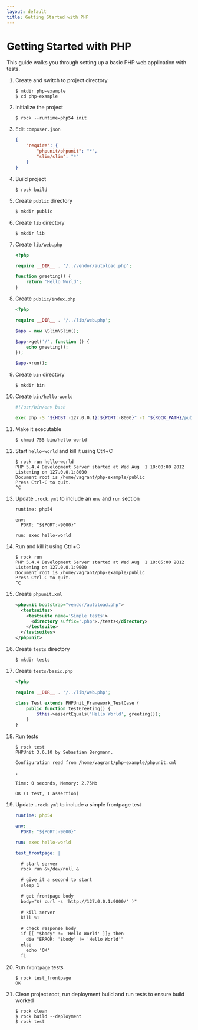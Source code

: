 ```yaml
---
layout: default
title: Getting Started with PHP
---
```


# Getting Started with PHP

This guide walks you through setting up a basic PHP web application with tests.

 1. Create and switch to project directory

    ``` console
    $ mkdir php-example
    $ cd php-example
    ```

 1. Initialize the project

    ``` console
    $ rock --runtime=php54 init
    ```

 1. Edit `composer.json`

    ``` json
    {
        "require": {
            "phpunit/phpunit": "*",
            "slim/slim": "*"
        }
    }
    ```

 1. Build project

    ``` console
    $ rock build
    ```

 1. Create `public` directory

    ``` console
    $ mkdir public
    ```

 1. Create `lib` directory

    ``` console
    $ mkdir lib
    ```

 1. Create `lib/web.php`

    ``` php
    <?php

    require __DIR__ . '/../vendor/autoload.php';

    function greeting() {
        return 'Hello World';
    }
    ```

 1. Create `public/index.php`

    ``` php
    <?php

    require __DIR__ . '/../lib/web.php';

    $app = new \Slim\Slim();

    $app->get('/', function () {
        echo greeting();
    });

    $app->run();
    ```

 1. Create `bin` directory

    ``` console
    $ mkdir bin
    ```

 1. Create `bin/hello-world`

    ``` bash
    #!/usr/bin/env bash

    exec php -S "${HOST:-127.0.0.1}:${PORT:-8000}" -t "${ROCK_PATH}/public"
    ```

 1. Make it executable

    ``` console
    $ chmod 755 bin/hello-world
    ```

 1. Start `hello-world` and kill it using Ctrl+C

    ``` console
    $ rock run hello-world
    PHP 5.4.4 Development Server started at Wed Aug  1 18:00:00 2012
    Listening on 127.0.0.1:8000
    Document root is /home/vagrant/php-example/public
    Press Ctrl-C to quit.
    ^C
    ```

 1. Update `.rock.yml` to include an `env` and `run` section

    ``` console
    runtime: php54

    env:
      PORT: "${PORT:-9000}"

    run: exec hello-world
    ```

 1. Run and kill it using Ctrl+C

    ``` console
    $ rock run
    PHP 5.4.4 Development Server started at Wed Aug  1 18:05:00 2012
    Listening on 127.0.0.1:9000
    Document root is /home/vagrant/php-example/public
    Press Ctrl-C to quit.
    ^C
    ```

 1. Create `phpunit.xml`

    ``` xml
    <phpunit bootstrap="vendor/autoload.php">
      <testsuites>
        <testsuite name='Simple tests'>
          <directory suffix='.php'>./tests</directory>
        </testsuite>
      </testsuites>
    </phpunit>
    ```

 1. Create `tests` directory

    ``` console
    $ mkdir tests
    ```

 1. Create `tests/basic.php`

    ``` php
    <?php

    require __DIR__ . '/../lib/web.php';

    class Test extends PHPUnit_Framework_TestCase {
        public function testGreeting() {
            $this->assertEquals('Hello World', greeting());
        }
    }
    ```

 1. Run tests

    ``` console
    $ rock test
    PHPUnit 3.6.10 by Sebastian Bergmann.

    Configuration read from /home/vagrant/php-example/phpunit.xml

    .

    Time: 0 seconds, Memory: 2.75Mb

    OK (1 test, 1 assertion)
    ```

 1. Update `.rock.yml` to include a simple frontpage test

    ``` yaml
    runtime: php54

    env:
      PORT: "${PORT:-9000}"

    run: exec hello-world

    test_frontpage: |

      # start server
      rock run &>/dev/null &

      # give it a second to start
      sleep 1

      # get frontpage body
      body="$( curl -s 'http://127.0.0.1:9000/' )"

      # kill server
      kill %1

      # check response body
      if [[ "$body" != 'Hello World' ]]; then
        die "ERROR: '$body' != 'Hello World'"
      else
        echo 'OK'
      fi
    ```

 1. Run `frontpage` tests

    ``` console
    $ rock test_frontpage
    OK
    ```

 1. Clean project root, run deployment build and run tests to ensure build worked

    ``` console
    $ rock clean
    $ rock build --deployment
    $ rock test
    ```
